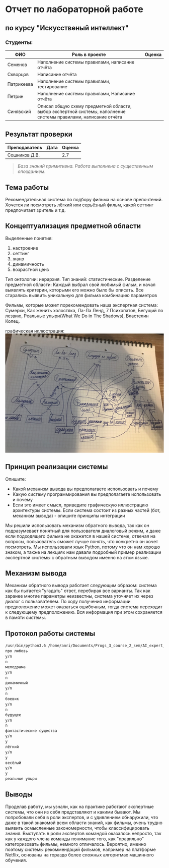 # Отчет по лабораторной работе
## по курсу "Искусственый интеллект"

### Студенты: 

| ФИО       | Роль в проекте                     | Оценка       |
|-----------|------------------------------------|--------------|
| Семенов | Наполнение системы правилами, написание отчёта |          |
| Скворцов | Написание отчёта |       |
| Патрикеева| Наполнение системы правилами, тестирование |      |
| Петрин   | Наполнение системы правилами, Написание отчёта |          |
| Синявский   | Описал общую схему предметной области, выбор экспертной системы, наполнение системы правилами, написание отчёта |          |

## Результат проверки

| Преподаватель     | Дата         |  Оценка       |
|-------------------|--------------|---------------|
| Сошников Д.В. |              |     2.7          |

> *База знаний примитивна. Работа выполнена с существенным опозданием.*

## Тема работы

Рекомендательная система по подбору фильма на основе препочтений. Хочется ли посмотреть лёгкий или серьёзный фильм, какой сеттинг предпочитает зритель и т.д.

## Концептуализация предметной области

Выделенные понятия:
1. настроение
2. сеттинг
3. жанр
4. динамичность
5. возрастной ценз


Тип онтологии: иерархия.
Тип знаний: статистические.
Разделение предметной области: Каждый выбрал свой любимый фильм, и начал выявлять критерии, которыми его можно было бы описать. Все старались выявить уникальную для фильма комбинацию параметров

Фильмы, которые может порекомендовать наша экспертная система:
Сумерки, Как женить холостяка, Ла-Ла Ленд, 7 Психопатов, Бегущий по лезвию, Реальные упыри(What We Do in The Shadows), Властелин Колец.

графическая иллюстрация:
![Концептуализация](img/Expert.jpg)

## Принцип реализации системы

Опишите:
 - Какой механизм вывода вы предполагаете использовать и почему
 - Какую систему программирования вы предполагаете использовать и почему
 - Если это имеет смысл, приведите графическую иллюстрацию архитектуры системы. Если система состоит из разных частей (бот, механизм вывода) - опишите принципы интеграции

Мы решили использовать механизм обратного вывода, так как он подразумевает понятный для пользователя диалоговый режим, и даже если подходящего фильма не окажется в нашей системе, отвечая на вопросы, пользователь сможет лучше понять, что конкретно он хочет посмотреть.
Мы использовали язык Python, потому что он нам хорошо знаком, а также на лекциях нам давали подробный пример реализации экспертной системы с обратным выводом именно на этом языке.

## Механизм вывода

Механизм обратного вывода работает следующим образом: система как бы пытается "угадать" ответ, перебирая все варианты. Так как заранее многие параметры неизвестны, система уточняет их через диалог с пользователем. По ходу получения информации предположение может оказаться ошибочным, тогда система переходит к следующему предположению. Вся информация при этом сохраняется в памяти системы.



## Протокол работы системы
```bash
/usr/bin/python3.6 /home/anri/Documents/Progs_3_course_2_sem/AI_expert_system/main.py
про любовь
y/n
n
мелодрама
y/n
n
динамичный
y/n
n
боевик
y/n
n
будущее
y/n
n
фантастические существа
y/n
y
лёгкий
y/n
y
весёлый
y/n
y
реальные упыри
```

## Выводы

Проделав работу, мы узнали, как на практике работают экспертные системы, что они из себя представляют и какими бывают. Мы попробовали себя в роли экспертов, и с удивлением обнаружили, что даже в такой знакомой всем области знаний, как фильмы, очень трудно выявить осмысленные закономерности, чтобы классифицировать знания. Выступать в роли экспертов командой оказалось непросто, так как у каждого члена команды понимание того, как "правильно" категоризовать фильмы, немного отличалось.
Вероятно, именно поэтому системы рекоммендаций фильмов, например на платформе Netflix, основаны на гораздо более сложных алгоритмах машинного обучения.
